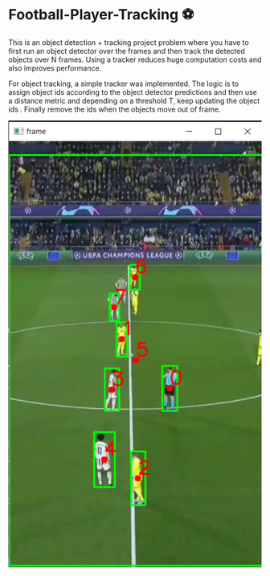 # Football-Player-Tracking ⚽

This is an object detection + tracking project problem where you have to first run an object detector over the frames and then track the detected objects over N frames.
Using a tracker reduces huge computation costs and also improves performance.

For object tracking, a simple tracker was implemented. The logic is to assign object ids according to the object detector predictions and then use a distance metric and 
depending on a threshold T, keep updating the object ids . Finally remove the ids when the objects move out of frame.


![Output image](output.png)
